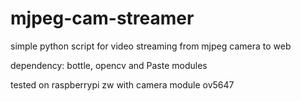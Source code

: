 # mjpeg-cam-streamer
simple python script for video streaming from mjpeg camera to web

dependency: bottle, opencv and Paste modules

tested on raspberrypi zw with camera module ov5647
